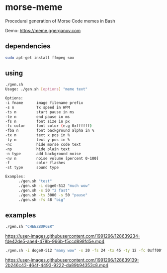 
# morse-meme

Procedural generation of Morse Code memes in Bash

Demo: https://meme.ggerganov.com

## dependencies

```bash
sudo apt-get install ffmpeg sox
```

## using

```bash
./gen.sh
Usage: ./gen.sh [options] "meme text"

Options:
-i fname      image filename prefix
-s n          Tx speed in WPM
-ts n         start pause in ms
-te n         end pause in ms
-fs n         font size in px
-fc color     font color (e.g 0xffffff)
-fba n        font background alpha in %
-tx n         text x pos in %
-ty n         text y pos in %
-nc           hide morse code text
-np           hide plain text
-n type       add background noise
-nv n         noise volume [percent 0-100]
-f            color flashes
-st type      sound type

Examples:
      ./gen.sh "test"
      ./gen.sh -i doge0-512 "much wow"
      ./gen.sh -s 50 "2 fast"
      ./gen.sh -ts 3000 -s 50 "pause"
      ./gen.sh -fs 48 "big"
```

## examples

```bash
./gen.sh "CHEEZBURGER"
```

https://user-images.githubusercontent.com/1991296/128639234-fde42de5-aae4-478b-966b-f5ccd898fd5e.mp4

```bash
./gen.sh -i doge0-512 "many wow" -s 20 -fs 24 -tx 45 -ty 12 -fc 0xff00ff -nc -fba 0
```

https://user-images.githubusercontent.com/1991296/128639139-2b246c43-464f-4493-9222-da89b94353c8.mp4
